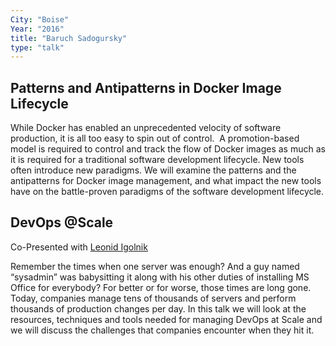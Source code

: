 ```yaml
---
City: "Boise"
Year: "2016"
title: "Baruch Sadogursky"
type: "talk"
---
```


## Patterns and Antipatterns in Docker Image Lifecycle
While Docker has enabled an unprecedented velocity of software production, it is all too easy to spin out of control. 
A promotion-based model is required to control and track the flow of Docker images as much as it is required for a traditional software development lifecycle.
New tools often introduce new paradigms. We will examine the patterns and the antipatterns for Docker image management, and what impact the new tools have on the battle-proven paradigms of the software development lifecycle.

## DevOps @Scale
Co-Presented with [Leonid Igolnik](/events/2016-boise/program/leonid-igolnik/)

Remember the times when one server was enough? And a guy named “sysadmin” was babysitting it along with his other duties of installing MS Office for everybody? For better or for worse, those times are long gone. Today, companies manage tens of thousands of servers and perform thousands of production changes per day. In this talk we will look at the resources, techniques and tools needed for managing DevOps at Scale and we will discuss the challenges that companies encounter when they hit it.
